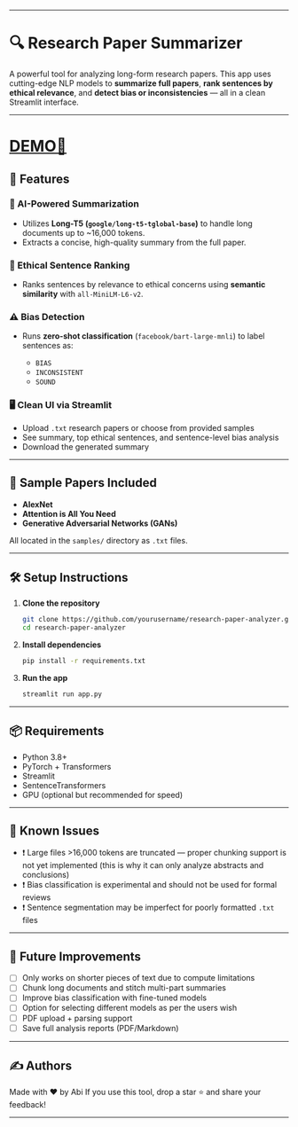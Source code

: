 
---

# 🔍 Research Paper Summarizer

A powerful tool for analyzing long-form research papers. This app uses cutting-edge NLP models to **summarize full papers**, **rank sentences by ethical relevance**, and **detect bias or inconsistencies** — all in a clean Streamlit interface.

---

# [DEMO👾](https://paper-summary.streamlit.app/)

## 🚀 Features

### 🧠 AI-Powered Summarization

* Utilizes **Long-T5 (`google/long-t5-tglobal-base`)** to handle long documents up to \~16,000 tokens.
* Extracts a concise, high-quality summary from the full paper.

### 💬 Ethical Sentence Ranking

* Ranks sentences by relevance to ethical concerns using **semantic similarity** with `all-MiniLM-L6-v2`.

### ⚠️ Bias Detection

* Runs **zero-shot classification** (`facebook/bart-large-mnli`) to label sentences as:

  * `BIAS`
  * `INCONSISTENT`
  * `SOUND`

### 🖥 Clean UI via Streamlit

* Upload `.txt` research papers or choose from provided samples
* See summary, top ethical sentences, and sentence-level bias analysis
* Download the generated summary

---

## 📁 Sample Papers Included

* **AlexNet**
* **Attention is All You Need**
* **Generative Adversarial Networks (GANs)**

All located in the `samples/` directory as `.txt` files.

---

## 🛠 Setup Instructions

1. **Clone the repository**

   ```bash
   git clone https://github.com/yourusername/research-paper-analyzer.git
   cd research-paper-analyzer
   ```

2. **Install dependencies**

   ```bash
   pip install -r requirements.txt
   ```

3. **Run the app**

   ```bash
   streamlit run app.py
   ```

---

## 📦 Requirements

* Python 3.8+
* PyTorch + Transformers
* Streamlit
* SentenceTransformers
* GPU (optional but recommended for speed)

---

## 🧪 Known Issues

* ❗ Large files >16,000 tokens are truncated — proper chunking support is not yet implemented (this is why it can only analyze abstracts and conclusions)
* ❗ Bias classification is experimental and should not be used for formal reviews
* ❗ Sentence segmentation may be imperfect for poorly formatted `.txt` files

---

## 🌱 Future Improvements


* [ ] Only works on shorter pieces of text due to compute limitations
* [ ] Chunk long documents and stitch multi-part summaries
* [ ] Improve bias classification with fine-tuned models
* [ ] Option for selecting different models as per the users wish
* [ ] PDF upload + parsing support
* [ ] Save full analysis reports (PDF/Markdown)

---

## ✍️ Authors

Made with ❤️ by Abi
If you use this tool, drop a star ⭐ and share your feedback!

---
